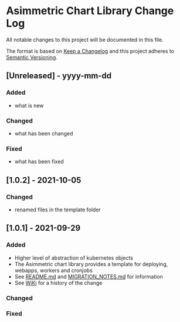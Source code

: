 # Asimmetric Chart Library Change Log

All notable changes to this project will be documented in this file.

The format is based on [Keep a Changelog](http://keepachangelog.com/) and this project adheres to [Semantic Versioning](http://semver.org/).

## [Unreleased] - yyyy-mm-dd

### Added

- what is new

### Changed

- what has been changed

### Fixed

- what has been fixed

## [1.0.2] - 2021-10-05

### Changed

- renamed files in the template folder

## [1.0.1] - 2021-09-29

### Added

- Higher level of abstraction of kubernetes objects
- The Asimmetric chart library provides a template for deploying, webapps, workers and cronjobs
- See [README.md](https://github.com/Asimmetric/chart-library/blob/main/charts/asimmetric/README.md) and [MIGRATION_NOTES.md](https://github.com/Asimmetric/chart-library/blob/main/MIGRATION_NOTES.md) for information
- See [WiKi](https://github.com/Asimmetric/onboarding/wiki/Chart-Library) for a history of the change

### Changed

### Fixed
